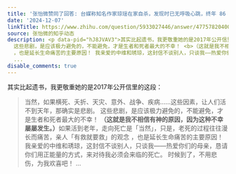 ```yaml
---
title: '张怡微赞同了回答: 台媒称知名作家琼瑶在家自杀，发现时已无呼吸心跳，终年 86 岁，她的哪些作品曾经影响过你？'
date: '2024-12-07'
linkTitle: https://www.zhihu.com/question/5933027446/answer/47757820400
source: 张怡微的知乎动态
description: <p data-pid="hJ8JVAV3">其实比起遗书，我更敬重她的是2017年公开信里的这段：</p><blockquote data-pid="PU9XTVo1">当然，如果横死、夭折、天灾、意外、战争、疾病……这些因素，让人们活不到天年，那确实是悲剧。
  这些悲剧，是应该极力避免的，不能避免，才是生者和死者最大的不幸！ <b>（这就是我不相信有神的原因，因为这种不幸屡屡发生。）</b>如果活到老年，走向死亡是「当然」，只是，老死的过程往往漫长而痛苦，亲人「有救就要救」的观念
  ，也是延长生命痛苦的主要原因！ 我亲爱的中维和琇琼，这封信不谈别人，只谈我——热爱你们的母亲，恳请你们用正能量的方式，来对待我必须会来临的死亡。 时候到了，不用悲伤，为我欢喜吧！
  ...
disable_comments: true
---
```

<p data-pid="hJ8JVAV3">其实比起遗书，我更敬重她的是2017年公开信里的这段：</p><blockquote data-pid="PU9XTVo1">当然，如果横死、夭折、天灾、意外、战争、疾病……这些因素，让人们活不到天年，那确实是悲剧。 这些悲剧，是应该极力避免的，不能避免，才是生者和死者最大的不幸！ <b>（这就是我不相信有神的原因，因为这种不幸屡屡发生。）</b>如果活到老年，走向死亡是「当然」，只是，老死的过程往往漫长而痛苦，亲人「有救就要救」的观念 ，也是延长生命痛苦的主要原因！ 我亲爱的中维和琇琼，这封信不谈别人，只谈我——热爱你们的母亲，恳请你们用正能量的方式，来对待我必须会来临的死亡。 时候到了，不用悲伤，为我欢喜吧！ ...